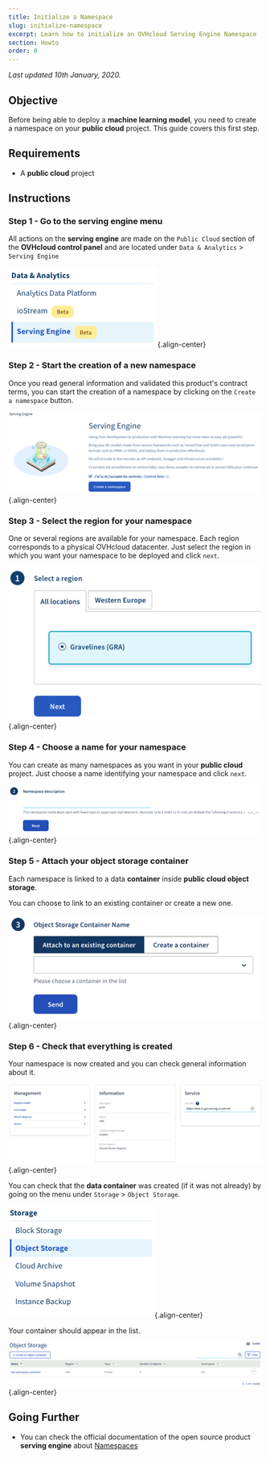 ```yaml
---
title: Initialize a Namespace
slug: initialize-namespace
excerpt: Learn how to initialize an OVHcloud Serving Engine Namespace
section: Howto
order: 0
---
```

*Last updated 10th January, 2020.*

## Objective

Before being able to deploy a **machine learning model**, you need to
create a namespace on your **public cloud** project. This guide covers
this first step.

## Requirements

-   A **public cloud** project

## Instructions

### Step 1 - Go to the serving engine menu

All actions on the **serving engine** are made on the `Public Cloud`
section of the **OVHcloud control panel** and are located under
`Data & Analytics` \> `Serving Engine`

![image](images/00_serving_engine_menu.png){.align-center}

### Step 2 - Start the creation of a new namespace

Once you read general information and validated this product's contract terms, you can start the creation of a namespace by clicking on
the `Create a namespace` button.

![image](images/01_create_namespace_info.png){.align-center}

### Step 3 - Select the region for your namespace

One or several regions are available for your namespace. Each region
corresponds to a physical OVHcloud datacenter. Just select the region in
which you want your namespace to be deployed and click `next`.

![image](images/02_select_region.png){.align-center}

### Step 4 - Choose a name for your namespace

You can create as many namespaces as you want in your **public cloud**
project. Just choose a name identifying your namespace and click `next`.

![image](images/03_select_namespace_name.png){.align-center}

### Step 5 - Attach your object storage container

Each namespace is linked to a data **container** inside **public cloud
object storage**.

You can choose to link to an existing container or create a new one.

![image](images/04_select_container_name.png){.align-center}

### Step 6 - Check that everything is created

Your namespace is now created and you can check general information
about it.

![image](images/05_namespace_created.png){.align-center}

You can check that the **data container** was created (if it was not
already) by going on the menu under `Storage` \> `Object Storage`.

![image](images/06_object_storage_menu.png){.align-center}

Your container should appear in the list.

![image](images/07_created_container.png){.align-center}

## Going Further

-   You can check the official documentation of the open source product
    **serving engine** about
    [Namespaces](https://serving-doc-mlg.ai.ovh.net/component/namespaces.html)
